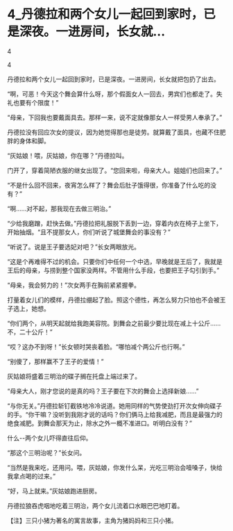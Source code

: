 # 4_丹德拉和两个女儿一起回到家时，已是深夜。一进房间，长女就...

4

4

丹德拉和两个女儿一起回到家时，已是深夜。一进房间，长女就把包扔了出去。

“啊，可恶！今天这个舞会算什么呀，那个假面女人一回去，男宾们也都走了。失礼也要有个限度！”

“母亲，下回我也要戴面具去。那样一来，说不定就像那女人一样受男人奉承了。”

丹德拉没有回应次女的提议，因为她觉得那也是徒劳。就算戴了面具，也藏不住肥胖的身体和脚。

“灰姑娘！喂，灰姑娘，你在哪？”丹德拉叫。

门开了，穿着简陋衣服的继女出现了。“您回来啦，母亲大人。姐姐们也回来了。”

“不是什么回不回来，夜宵怎么样了？舞会后肚子饿得很，你准备了什么吃的没有？”

“啊……对不起，那我现在去做三明治。”

“少给我磨蹭，赶快去做。”丹德拉把礼服脱下丢到一边，穿着内衣在椅子上坐下，开始抽烟。“且不提那女人，你们听说了城堡舞会的事没有？”

“听说了。说是王子要选妃对吧？”长女两眼放光。

“这是个再难得不过的机会。只要你们中任何一个中选，早晚就是王后了，我就是王后的母亲，与捞到整个国家没两样。不管用什么手段，也要把王子勾引到手。”

“母亲，我会努力的！”次女两手在胸前紧紧握拳。

打量着女儿们的模样，丹德拉绷起了脸。照这个德性，再怎么努力只怕也不会被王子选上，她想。

“你们两个，从明天起就给我跑美容院。到舞会之前最少要比现在减上十公斤……不，二十公斤！”

“哎？这办不到呀！”长女顿时哭丧着脸。“哪怕减个两公斤也行啊。”

“别傻了，那样赢不了王子的爱情！”

灰姑娘将盛着三明治的碟子搁在托盘上端过来了。

“母亲大人，刚才您说的是真的吗？王子要在下次的舞会上选择新娘……”

“与你无关。”丹德拉斩钉截铁地冷冷说道。她用同样的气势使劲打开次女伸向碟子的手。“你干嘛？没听到我刚才说的话吗？你们俩马上给我减肥，而且是最强力的绝食减肥。到舞会那天为止，除水之外一概不准进口。听明白没有？”

什么--两个女儿吓得直往后仰。

“那这个三明治呢？”长女问。

“当然是我来吃，还用问。喂，灰姑娘，你发什么呆，光吃三明治会噎嗓子，快给我拿点喝的过来。”

“好，马上就来。”灰姑娘跑进厨房。

丹德拉狼吞虎咽地吃着三明治，两个女儿流着口水眼巴巴地盯着。

【注】三只小猪为著名的寓言故事，主角为猪妈妈和三只小猪。